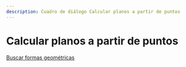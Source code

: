 ```yaml
---
description: Cuadro de diálogo Calcular planos a partir de puntos
---
```


# Calcular planos a partir de puntos

[Buscar formas geométricas](./)

